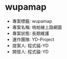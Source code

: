 # wupamap

- 專案標籤: wupamap
- 專案名稱: 嗚帕線上路網圖
- 專案狀態: 長期維護
- 運作團隊: YD-Project
- 提案人: 程式貓-YD
- 開發人: 程式貓-YD
